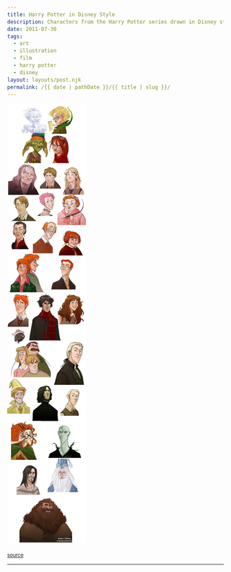 ```yaml
---
title: Harry Potter in Disney Style
description: Characters from the Harry Potter series drawn in Disney style.
date: 2011-07-30
tags: 
  - art
  - illustration
  - film
  - harry potter
  - disney
layout: layouts/post.njk
permalink: /{{ date | pathDate }}/{{ title | slug }}/
---
```


![](/img/harrypotterdisneystyle.jpg)

<small class="footnotes"><a href="http://makani.deviantart.com/">source</a></small>

---
